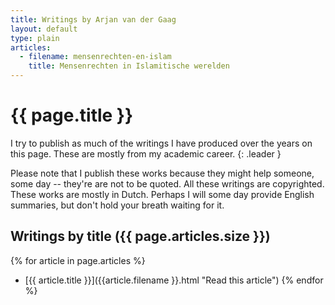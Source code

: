 ```yaml
---
title: Writings by Arjan van der Gaag
layout: default
type: plain
articles:
  - filename: mensenrechten-en-islam
    title: Mensenrechten in Islamitische werelden
---
```


# {{ page.title }}

I try to publish as much of the writings I have produced over the years on this page. These are mostly from my academic career.
{: .leader }

Please note that I publish these works because they might help someone, some day -- they're are not to be quoted. All these writings are copyrighted. These works are mostly in Dutch. Perhaps I will some day provide English summaries, but don't hold your breath waiting for it.

## Writings by title ({{ page.articles.size }})

{% for article in page.articles %}
- [{{ article.title }}]({{article.filename }}.html "Read this article")
{% endfor %}